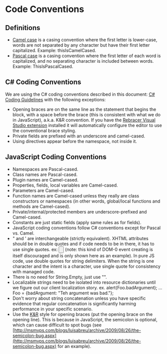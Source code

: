 Code Conventions
================


## Definitions
* [Camel case](http://en.wikipedia.org/wiki/CamelCase) is a casing convention where the first letter is lower-case, words are not separated by any character but have their first letter capitalized. Example: thisIsCamelCased.
* [Pascal case](http://c2.com/cgi/wiki?PascalCase) is a casing convention where the first letter of each word is capitalized, and no separating character is included between words. Example: ThisIsPascalCased.

## C# Coding Conventions

We are using the C# coding conventions described in this document: [C# Coding Guidelines](http://blogs.msdn.com/brada/articles/361363.aspx) with the following exceptions:

* Opening braces are on the same line as the statement that begins the block, with a space before the brace (this is consistent with what we do in JavaScript), a.k.a. K&R convention. If you have the [Rebracer Visual Studio extension](https://visualstudiogallery.msdn.microsoft.com/410e9b9f-65f3-4495-b68e-15567e543c58) installed it will automatically configure the editor to use the conventional brace styling.
* Private fields are prefixed with an underscore and camel-cased.
* Using directives appear before the namespace, not inside it.

## JavaScript Coding Conventions

* Namespaces are Pascal-cased.
* Class names are Pascal-cased.
* Plugin names are Camel-cased.
* Properties, fields, local variables are Camel-cased.
* Parameters are Camel-cased.
* Function names are Camel-cased unless they really are class constructors or namespaces (in other words, global/local functions and methods are Camel-cased).
* Private/internal/protected members are underscore-prefixed and Camel-cased.
* Constants are just static fields (apply same rules as for fields).
* JavaScript coding conventions follow C# conventions except for Pascal vs. Camel.
* " and ' are interchangeable (strictly equivalent). XHTML attributes should be in double quotes and if code needs to be in there, it has to use single quotes. ex: <input type="button" onclick="alert('Foo');"/> (note: this kind of DOM-0 event creating is itself discouraged and is only shown here as an example). In pure JS code, use double quotes for string delimiters. When the string is one character and the intent is a character, use single quote for consistency with managed code.
* There is no need for String.Empty, just use "".
* Localizable strings need to be isolated into resource dictionaries until we figure out our client localization story. ex. alert(Foo.badArgument); ... Foo = {badArgument: "Teh argument was bad."};
* Don't worry about string concatenation unless you have specific evidence that regular concatenation is significantly harming performance in your specific scenario.
* Use the [K&R](http://en.wikipedia.org/wiki/Indent_style) style for opening braces (put the opening brace on the opening line). This is because in JavaScript, the semicolon is optional, which can cause difficult to spot bugs (see [http://msmvps.com/blogs/luisabreu/archive/2009/08/26/the-semicolon-bug.aspx](http://msmvps.com/blogs/luisabreu/archive/2009/08/26/the-semicolon-bug.aspx) for an example).
